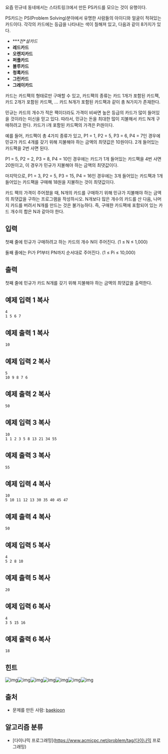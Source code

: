 요즘 민규네 동네에서는 스타트링크에서 만든 PS카드를 모으는 것이 유행이다.

PS카드는 PS(Problem Solving)분야에서 유명한 사람들의 아이디와 얼굴이 적혀있는 카드이다. 각각의 카드에는 등급을 나타내는 색이 칠해져 있고, 다음과 같이 8가지가 있다.

- ***\*전\**설카드**
- **레드카드**
- **오렌지카드**
- **퍼플카드**
- **블루카드**
- **청록카드**
- **그린카드**
- **그레이카드**

카드는 카드팩의 형태로만 구매할 수 있고, 카드팩의 종류는 카드 1개가 포함된 카드팩, 카드 2개가 포함된 카드팩, ... 카드 N개가 포함된 카드팩과 같이 총 N가지가 존재한다.

민규는 카드의 개수가 적은 팩이더라도 가격이 비싸면 높은 등급의 카드가 많이 들어있을 것이라는 미신을 믿고 있다. 따라서, 민규는 돈을 최대한 많이 지불해서 카드 N개 구매하려고 한다. 카드가 i개 포함된 카드팩의 가격은 Pi원이다.

예를 들어, 카드팩이 총 4가지 종류가 있고, P1 = 1, P2 = 5, P3 = 6, P4 = 7인 경우에 민규가 카드 4개를 갖기 위해 지불해야 하는 금액의 최댓값은 10원이다. 2개 들어있는 카드팩을 2번 사면 된다.

P1 = 5, P2 = 2, P3 = 8, P4 = 10인 경우에는 카드가 1개 들어있는 카드팩을 4번 사면 20원이고, 이 경우가 민규가 지불해야 하는 금액의 최댓값이다.

마지막으로, P1 = 3, P2 = 5, P3 = 15, P4 = 16인 경우에는 3개 들어있는 카드팩과 1개 들어있는 카드팩을 구매해 18원을 지불하는 것이 최댓값이다.

카드 팩의 가격이 주어졌을 때, N개의 카드를 구매하기 위해 민규가 지불해야 하는 금액의 최댓값을 구하는 프로그램을 작성하시오. N개보다 많은 개수의 카드를 산 다음, 나머지 카드를 버려서 N개를 만드는 것은 불가능하다. 즉, 구매한 카드팩에 포함되어 있는 카드 개수의 합은 N과 같아야 한다.

## 입력

첫째 줄에 민규가 구매하려고 하는 카드의 개수 N이 주어진다. (1 ≤ N ≤ 1,000)

둘째 줄에는 Pi가 P1부터 PN까지 순서대로 주어진다. (1 ≤ Pi ≤ 10,000)

## 출력

첫째 줄에 민규가 카드 N개를 갖기 위해 지불해야 하는 금액의 최댓값을 출력한다.

## 예제 입력 1 복사

```
4
1 5 6 7
```

## 예제 출력 1 복사

```
10
```

## 예제 입력 2 복사

```
5
10 9 8 7 6
```

## 예제 출력 2 복사

```
50
```

## 예제 입력 3 복사

```
10
1 1 2 3 5 8 13 21 34 55
```

## 예제 출력 3 복사

```
55
```

## 예제 입력 4 복사

```
10
5 10 11 12 13 30 35 40 45 47
```

## 예제 출력 4 복사

```
50
```

## 예제 입력 5 복사

```
4
5 2 8 10
```

## 예제 출력 5 복사

```
20
```

## 예제 입력 6 복사

```
4
3 5 15 16
```

## 예제 출력 6 복사

```
18
```

## 힌트

![img](https://upload.acmicpc.net/ffb63d22-5554-46ca-8e8b-7f3482d518b7/-/resize/600x/)![img](https://upload.acmicpc.net/d7c63a92-8f10-4546-bbdd-208242610cd5/-/resize/600x/)![img](https://upload.acmicpc.net/564c40e9-47d1-48fa-bf74-d494f4e0a2da/-/resize/600x/)![img](https://upload.acmicpc.net/6558125f-de39-4f5a-821b-a28367ead81d/-/resize/600x/)![img](https://upload.acmicpc.net/0e1ddc25-a3b4-441c-9461-4bb97a1d5b4b/-/resize/600x/)![img](https://upload.acmicpc.net/9a88e5aa-c6de-4b53-bd64-ef7de69dd1ec/-/resize/600x/)![img](https://upload.acmicpc.net/b626cbbd-81ac-43d5-8ebc-ddb990f1e333/-/resize/600x/)

## 출처

- 문제를 만든 사람: [baekjoon](https://www.acmicpc.net/user/baekjoon)

## 알고리즘 분류

- [다이나믹 프로그래밍](https://www.acmicpc.net/problem/tag/다이나믹 프로그래밍)
